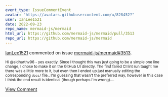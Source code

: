 ```yaml
---
event_type: IssueCommentEvent
avatar: "https://avatars.githubusercontent.com/u/828452?"
user: IanLee1521
date: 2022-09-23
repo_name: mermaid-js/mermaid
html_url: https://github.com/mermaid-js/mermaid/pull/3513
repo_url: https://github.com/mermaid-js/mermaid
---
```


<a href='https://github.com/IanLee1521' target='_blank'>IanLee1521</a> commented on issue <a href='https://github.com/mermaid-js/mermaid/pull/3513' target='_blank'>mermaid-js/mermaid#3513</a>.

<small>Hi @sidharthv96 - yes exactly. Since I thought this was just going to be a simple one line change, I chose to make it on the GitHub UI directly. The first failed CI lint run taught me there was a little more to it, but even then I ended up just manually editing the corresponding `docs/` file.. I'm guessing that wasn't the preferred way, however in this case I think the end result is identical (though perhaps I'm wrong)....</small>

<a href='https://github.com/mermaid-js/mermaid/pull/3513' target='_blank'>View Comment</a>